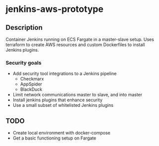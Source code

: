 # jenkins-aws-prototype

## Description

Container Jenkins running on ECS Fargate in a master-slave setup. Uses
terraform to create AWS resources and custom Dockerfiles to install Jenkins
plugins.

### Security goals

- Add security tool integrations to a Jenkins pipeline
  - Checkmarx
  - AppSpider
  - BlackDuck
- Limit network communications master to slave, and into master
- Install jenkins plugins that enhance security
- Use a small subset of whitelisted Jenkins plugins

## TODO

- Create local environment with docker-compose
- Get a basic functioning setup on Fargate
